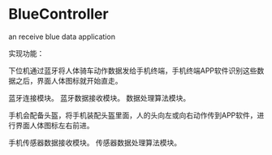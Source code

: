 BlueController
==============

an receive blue data application

实现功能：

下位机通过蓝牙将人体骑车动作数据发给手机终端，手机终端APP软件识别这些数据之后，界面人体图标就开始直走。 

蓝牙连接模块。
蓝牙数据接收模块。
数据处理算法模块。

手机会配备头盔，将手机装配头盔里面，人的头向左或向右动作传到APP软件，进行界面人体图标左右前进。

手机传感器数据接收模块。
传感器数据处理算法模块。
